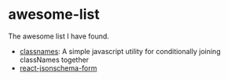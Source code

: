 # awesome-list
The awesome list I have found.

- [classnames](https://github.com/JedWatson/classnames): A simple javascript utility for conditionally joining classNames together
- [react-jsonschema-form](https://github.com/mozilla-services/react-jsonschema-form)
